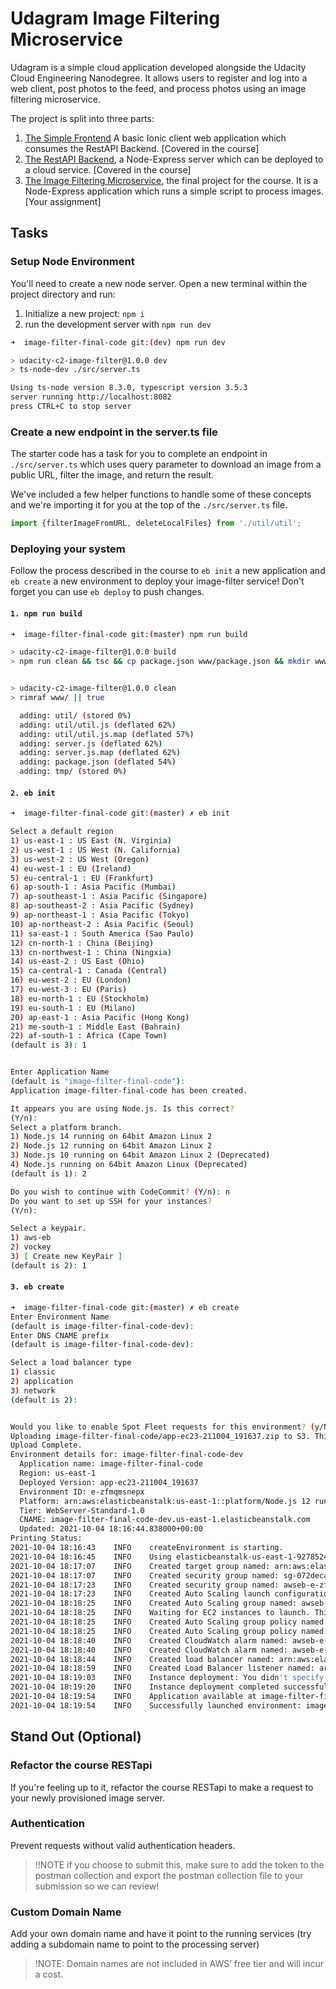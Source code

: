 # Udagram Image Filtering Microservice

Udagram is a simple cloud application developed alongside the Udacity Cloud Engineering Nanodegree. It allows users to register and log into a web client, post photos to the feed, and process photos using an image filtering microservice.

The project is split into three parts:
1. [The Simple Frontend](https://github.com/udacity/cloud-developer/tree/master/course-02/exercises/udacity-c2-frontend)
A basic Ionic client web application which consumes the RestAPI Backend. [Covered in the course]
2. [The RestAPI Backend](https://github.com/udacity/cloud-developer/tree/master/course-02/exercises/udacity-c2-restapi), a Node-Express server which can be deployed to a cloud service. [Covered in the course]
3. [The Image Filtering Microservice](https://github.com/udacity/cloud-developer/tree/master/course-02/project/image-filter-starter-code), the final project for the course. It is a Node-Express application which runs a simple script to process images. [Your assignment]

## Tasks

### Setup Node Environment

You'll need to create a new node server. Open a new terminal within the project directory and run:

1. Initialize a new project: `npm i`
2. run the development server with `npm run dev`

``` bash
➜  image-filter-final-code git:(dev) npm run dev  

> udacity-c2-image-filter@1.0.0 dev
> ts-node-dev ./src/server.ts

Using ts-node version 8.3.0, typescript version 3.5.3
server running http://localhost:8082
press CTRL+C to stop server
```

### Create a new endpoint in the server.ts file

The starter code has a task for you to complete an endpoint in `./src/server.ts` which uses query parameter to download an image from a public URL, filter the image, and return the result.

We've included a few helper functions to handle some of these concepts and we're importing it for you at the top of the `./src/server.ts`  file.

```typescript
import {filterImageFromURL, deleteLocalFiles} from './util/util';
```

### Deploying your system
Follow the process described in the course to `eb init` a new application and `eb create` a new environment to deploy your image-filter service! Don't forget you can use `eb deploy` to push changes.

#### `1. npm run build` 
``` bash
➜  image-filter-final-code git:(master) npm run build

> udacity-c2-image-filter@1.0.0 build
> npm run clean && tsc && cp package.json www/package.json && mkdir www/tmp/ && cd www && zip -r Archive.zip . && cd ..


> udacity-c2-image-filter@1.0.0 clean
> rimraf www/ || true

  adding: util/ (stored 0%)
  adding: util/util.js (deflated 62%)
  adding: util/util.js.map (deflated 57%)
  adding: server.js (deflated 62%)
  adding: server.js.map (deflated 62%)
  adding: package.json (deflated 54%)
  adding: tmp/ (stored 0%)
```

#### `2. eb init` 
``` bash
➜  image-filter-final-code git:(master) ✗ eb init                                       

Select a default region
1) us-east-1 : US East (N. Virginia)
2) us-west-1 : US West (N. California)
3) us-west-2 : US West (Oregon)
4) eu-west-1 : EU (Ireland)
5) eu-central-1 : EU (Frankfurt)
6) ap-south-1 : Asia Pacific (Mumbai)
7) ap-southeast-1 : Asia Pacific (Singapore)
8) ap-southeast-2 : Asia Pacific (Sydney)
9) ap-northeast-1 : Asia Pacific (Tokyo)
10) ap-northeast-2 : Asia Pacific (Seoul)
11) sa-east-1 : South America (Sao Paulo)
12) cn-north-1 : China (Beijing)
13) cn-northwest-1 : China (Ningxia)
14) us-east-2 : US East (Ohio)
15) ca-central-1 : Canada (Central)
16) eu-west-2 : EU (London)
17) eu-west-3 : EU (Paris)
18) eu-north-1 : EU (Stockholm)
19) eu-south-1 : EU (Milano)
20) ap-east-1 : Asia Pacific (Hong Kong)
21) me-south-1 : Middle East (Bahrain)
22) af-south-1 : Africa (Cape Town)
(default is 3): 1


Enter Application Name
(default is "image-filter-final-code"): 
Application image-filter-final-code has been created.

It appears you are using Node.js. Is this correct?
(Y/n): 
Select a platform branch.
1) Node.js 14 running on 64bit Amazon Linux 2
2) Node.js 12 running on 64bit Amazon Linux 2
3) Node.js 10 running on 64bit Amazon Linux 2 (Deprecated)
4) Node.js running on 64bit Amazon Linux (Deprecated)
(default is 1): 2

Do you wish to continue with CodeCommit? (Y/n): n
Do you want to set up SSH for your instances?
(Y/n): 

Select a keypair.
1) aws-eb
2) vockey
3) [ Create new KeyPair ]
(default is 2): 1
```

#### `3. eb create` 
``` bash
➜  image-filter-final-code git:(master) ✗ eb create
Enter Environment Name
(default is image-filter-final-code-dev): 
Enter DNS CNAME prefix
(default is image-filter-final-code-dev): 

Select a load balancer type
1) classic
2) application
3) network
(default is 2): 


Would you like to enable Spot Fleet requests for this environment? (y/N): 
Uploading image-filter-final-code/app-ec23-211004_191637.zip to S3. This may take a while.
Upload Complete.
Environment details for: image-filter-final-code-dev
  Application name: image-filter-final-code
  Region: us-east-1
  Deployed Version: app-ec23-211004_191637
  Environment ID: e-zfmqmsnepx
  Platform: arn:aws:elasticbeanstalk:us-east-1::platform/Node.js 12 running on 64bit Amazon Linux 2/5.4.6
  Tier: WebServer-Standard-1.0
  CNAME: image-filter-final-code-dev.us-east-1.elasticbeanstalk.com
  Updated: 2021-10-04 18:16:44.838000+00:00
Printing Status:
2021-10-04 18:16:43    INFO    createEnvironment is starting.
2021-10-04 18:16:45    INFO    Using elasticbeanstalk-us-east-1-927852435336 as Amazon S3 storage bucket for environment data.
2021-10-04 18:17:07    INFO    Created target group named: arn:aws:elasticloadbalancing:us-east-1:927852435336:targetgroup/awseb-AWSEB-JW0GOZ27ENRF/9a13673d9aed9a5b
2021-10-04 18:17:07    INFO    Created security group named: sg-072decac261b9c04b
2021-10-04 18:17:23    INFO    Created security group named: awseb-e-zfmqmsnepx-stack-AWSEBSecurityGroup-1EC7YO2Q82BHL
2021-10-04 18:17:23    INFO    Created Auto Scaling launch configuration named: awseb-e-zfmqmsnepx-stack-AWSEBAutoScalingLaunchConfiguration-1D77KIJGCU0AC
2021-10-04 18:18:25    INFO    Created Auto Scaling group named: awseb-e-zfmqmsnepx-stack-AWSEBAutoScalingGroup-1L7214MPYYNHB
2021-10-04 18:18:25    INFO    Waiting for EC2 instances to launch. This may take a few minutes.
2021-10-04 18:18:25    INFO    Created Auto Scaling group policy named: arn:aws:autoscaling:us-east-1:927852435336:scalingPolicy:30e630bf-c1c3-442d-b483-1b96dcd244e9:autoScalingGroupName/awseb-e-zfmqmsnepx-stack-AWSEBAutoScalingGroup-1L7214MPYYNHB:policyName/awseb-e-zfmqmsnepx-stack-AWSEBAutoScalingScaleDownPolicy-1MN6YAP5QIB49
2021-10-04 18:18:25    INFO    Created Auto Scaling group policy named: arn:aws:autoscaling:us-east-1:927852435336:scalingPolicy:75254470-f7b5-43cd-9d92-b4fd545907a8:autoScalingGroupName/awseb-e-zfmqmsnepx-stack-AWSEBAutoScalingGroup-1L7214MPYYNHB:policyName/awseb-e-zfmqmsnepx-stack-AWSEBAutoScalingScaleUpPolicy-LXO58J0TFE24
2021-10-04 18:18:40    INFO    Created CloudWatch alarm named: awseb-e-zfmqmsnepx-stack-AWSEBCloudwatchAlarmLow-1EJCOZ61D49RO
2021-10-04 18:18:40    INFO    Created CloudWatch alarm named: awseb-e-zfmqmsnepx-stack-AWSEBCloudwatchAlarmHigh-1SYISUEFAIH5M
2021-10-04 18:18:44    INFO    Created load balancer named: arn:aws:elasticloadbalancing:us-east-1:927852435336:loadbalancer/app/awseb-AWSEB-FQOFD5H8V5UJ/d41f1009d87eaa09
2021-10-04 18:18:59    INFO    Created Load Balancer listener named: arn:aws:elasticloadbalancing:us-east-1:927852435336:listener/app/awseb-AWSEB-FQOFD5H8V5UJ/d41f1009d87eaa09/1a6b91a798174a49
2021-10-04 18:19:03    INFO    Instance deployment: You didn't specify a Node.js version in the 'package.json' file in your source bundle. The deployment didn't install a specific Node.js version.
2021-10-04 18:19:20    INFO    Instance deployment completed successfully.
2021-10-04 18:19:54    INFO    Application available at image-filter-final-code-dev.us-east-1.elasticbeanstalk.com.
2021-10-04 18:19:54    INFO    Successfully launched environment: image-filter-final-code-dev
```

## Stand Out (Optional)

### Refactor the course RESTapi

If you're feeling up to it, refactor the course RESTapi to make a request to your newly provisioned image server.

### Authentication

Prevent requests without valid authentication headers.
> !!NOTE if you choose to submit this, make sure to add the token to the postman collection and export the postman collection file to your submission so we can review!

### Custom Domain Name

Add your own domain name and have it point to the running services (try adding a subdomain name to point to the processing server)
> !NOTE: Domain names are not included in AWS’ free tier and will incur a cost.

